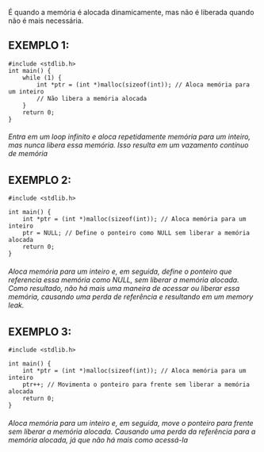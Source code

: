 É quando a memória é alocada dinamicamente, mas não é liberada quando não é mais necessária.


## EXEMPLO 1:
```
#include <stdlib.h>
int main() {
    while (1) {
        int *ptr = (int *)malloc(sizeof(int)); // Aloca memória para um inteiro
        // Não libera a memória alocada
    }
    return 0;
}
```

###### Entra em um loop infinito e aloca repetidamente memória para um inteiro, mas nunca libera essa memória. Isso resulta em um vazamento contínuo de memória

## EXEMPLO 2:
```
#include <stdlib.h>

int main() {
    int *ptr = (int *)malloc(sizeof(int)); // Aloca memória para um inteiro
    ptr = NULL; // Define o ponteiro como NULL sem liberar a memória alocada
    return 0;
}
```
###### Aloca memória para um inteiro e, em seguida, define o ponteiro que referencia essa memória como NULL, sem liberar a memória alocada. Como resultado, não há mais uma maneira de acessar ou liberar essa memória, causando uma perda de referência e resultando em um memory leak.

## EXEMPLO 3:
```
#include <stdlib.h>

int main() {
    int *ptr = (int *)malloc(sizeof(int)); // Aloca memória para um inteiro
    ptr++; // Movimenta o ponteiro para frente sem liberar a memória alocada
    return 0;
}
```

###### Aloca memória para um inteiro e, em seguida, move o ponteiro para frente sem liberar a memória alocada. Causando uma perda da referência para a memória alocada, já que não há mais como acessá-la

